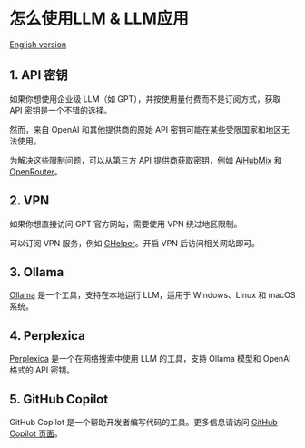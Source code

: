 # 怎么使用LLM & LLM应用

[English version](README.md)

## 1. API 密钥

如果你想使用企业级 LLM（如 GPT），并按使用量付费而不是订阅方式，获取 API 密钥是一个不错的选择。

然而，来自 OpenAI 和其他提供商的原始 API 密钥可能在某些受限国家和地区无法使用。

为解决这些限制问题，可以从第三方 API 提供商获取密钥，例如 [AiHubMix](https://aihubmix.com/) 和 [OpenRouter](https://openrouter.ai/)。

## 2. VPN

如果你想直接访问 GPT 官方网站，需要使用 VPN 绕过地区限制。

可以订阅 VPN 服务，例如 [GHelper](https://ghelper.net/)。开启 VPN 后访问相关网站即可。

## 3. Ollama

[Ollama](https://github.com/ollama/ollama) 是一个工具，支持在本地运行 LLM，适用于 Windows、Linux 和 macOS 系统。

## 4. Perplexica

[Perplexica](https://github.com/ItzCrazyKns/Perplexica) 是一个在网络搜索中使用 LLM 的工具，支持 Ollama 模型和 OpenAI 格式的 API 密钥。

## 5. GitHub Copilot

GitHub Copilot 是一个帮助开发者编写代码的工具。更多信息请访问 [GitHub Copilot 页面](https://github.com/features/copilot)。
